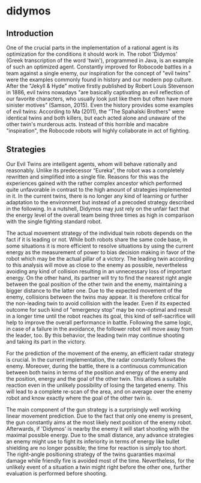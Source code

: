 # didymos

## Introduction
One of the crucial parts in the implementation of a rational agent is its optimization for the conditions it should work in. The robot 'Didymos' (Greek transcription of the word 'twin'), programmed in Java, is an example of such an optimized agent. Constantly improved for Robocode battles in a team against a single enemy, our inspiration for the concept of "evil twins" were the examples commonly found in history and our modern pop culture. After the "Jekyll & Hyde" motive firstly published by Robert Louis Stevenson in 1886, evil twins nowadays "are basically captivating an evil reflection of our favorite characters, who usually look just like them but often have more sinister motives” (Samson, 2015). Even the history provides some examples of evil twins: According to Ma (2011), the “The Spahalski Brothers” were identical twins and both killers, but each acted alone and unaware of the other twin's murderous acts. Instead of this horrible and macabre "inspiration", the Robocode robots will highly collaborate in act of fighting.

## Strategies
Our Evil Twins are intelligent agents, whom will behave rationally and reasonably. Unlike its predecessor “Eureka”, the robot was a completely rewritten and simplified into a single file. Reasons for this was the experiences gained with the rather complex ancestor which performed quite unfavorable in contrast to the high amount of strategies implemented in it. In the current twins, there is no longer any kind of learning or further adaptation to the environment but instead of a precoded strategy described in the following. In a nutshell, Didymos may just rely on the unfair fact that the energy level of the overall team being three times as high in comparison with the single fighting standard robot. 

The actual movement strategy of the individual twin robots depends on the fact if it is leading or not. While both robots share the same code base, in some situations it is more efficient to resolve situations by using the current energy as the measurement of power to bias decision making in favor of the robot which may be the actual pillar of a victory. The leading twin according to this analysis will move as close to the enemy as possible, nevertheless avoiding any kind of collision resulting in an unnecessary loss of important energy. On the other hand, its partner will try to find the nearest right angle between the goal position of the other twin and the enemy, maintaining a bigger distance to the latter one. Due to the expected movement of the enemy, collisions between the twins may appear. It is therefore critical for the non-leading twin to avoid collision with the leader. Even if its expected outcome for such kind of "emergency stop" may be non-optimal and result in a longer time until the robot reaches its goal, this kind of self-sacrifice will help to improve the overall performance in battle. Following the same logic, in case of a failure in the avoidance, the follower robot will move away from the leader, too. By this behavior, the leading twin may continue shooting and taking its part in the victory. 

For the prediction of the movement of the enemy, an efficient radar strategy is crucial. In the current implementation, the radar constantly follows the enemy. Moreover, during the battle, there is a continuous communication between both twins in terms of the position and energy of the enemy and the position, energy and the goal of the other twin. This allows a suitable reaction even in the unlikely possibility of losing the targeted enemy. This will lead to a complete re-scan of the area, and on average over the enemy robot and know exactly where the goal of the other twin is.

The main component of the gun strategy is a surprisingly well working linear movement prediction. Due to the fact that only one enemy is present, the gun constantly aims at the most likely next position of the enemy robot. Afterwards, if 'Didymos' is nearby the enemy it will start shooting with the maximal possible energy. Due to the small distance, any advance strategies an enemy might use to fight its inferiority in terms of energy like bullet shielding are no longer possible; the time for reaction is simply too short. The right-angle positioning strategy of the twins guaranties maximal damage while friendly fire is avoided most of the time. Nevertheless, for the unlikely event of a situation a twin might right before the other one, further evaluation is performed before shooting.
